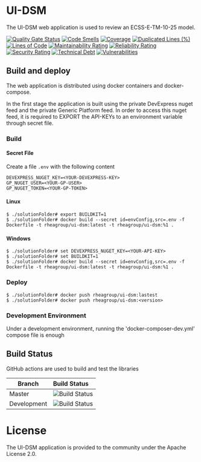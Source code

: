 # UI-DSM

The UI-DSM web application is used to review an ECSS-E-TM-10-25 model.

[![Quality Gate Status](https://sonarcloud.io/api/project_badges/measure?project=RHEAGROUP_UI-DSM&metric=alert_status)](https://sonarcloud.io/summary/new_code?id=RHEAGROUP_UI-DSM)
[![Code Smells](https://sonarcloud.io/api/project_badges/measure?project=RHEAGROUP_UI-DSM&metric=code_smells)](https://sonarcloud.io/summary/new_code?id=RHEAGROUP_UI-DSM)
[![Coverage](https://sonarcloud.io/api/project_badges/measure?project=RHEAGROUP_UI-DSM&metric=coverage)](https://sonarcloud.io/summary/new_code?id=RHEAGROUP_UI-DSM)
[![Duplicated Lines (%)](https://sonarcloud.io/api/project_badges/measure?project=RHEAGROUP_UI-DSM&metric=duplicated_lines_density)](https://sonarcloud.io/summary/new_code?id=RHEAGROUP_UI-DSM)
[![Lines of Code](https://sonarcloud.io/api/project_badges/measure?project=RHEAGROUP_UI-DSM&metric=ncloc)](https://sonarcloud.io/summary/new_code?id=RHEAGROUP_UI-DSM)
[![Maintainability Rating](https://sonarcloud.io/api/project_badges/measure?project=RHEAGROUP_UI-DSM&metric=sqale_rating)](https://sonarcloud.io/summary/new_code?id=RHEAGROUP_UI-DSM)
[![Reliability Rating](https://sonarcloud.io/api/project_badges/measure?project=RHEAGROUP_UI-DSM&metric=reliability_rating)](https://sonarcloud.io/summary/new_code?id=RHEAGROUP_UI-DSM)
[![Security Rating](https://sonarcloud.io/api/project_badges/measure?project=RHEAGROUP_UI-DSM&metric=security_rating)](https://sonarcloud.io/summary/new_code?id=RHEAGROUP_UI-DSM)
[![Technical Debt](https://sonarcloud.io/api/project_badges/measure?project=RHEAGROUP_UI-DSM&metric=sqale_index)](https://sonarcloud.io/summary/new_code?id=RHEAGROUP_UI-DSM)
[![Vulnerabilities](https://sonarcloud.io/api/project_badges/measure?project=RHEAGROUP_UI-DSM&metric=vulnerabilities)](https://sonarcloud.io/summary/new_code?id=RHEAGROUP_UI-DSM)


## Build and deploy

The web application is distributed using docker containers and docker-compose.

In the first stage the application is built using the private DevExpress nuget feed and the private Generic Platform feed. In order to access this nuget feed, it is required to EXPORT the API-KEYs to an environment variable through secret file.

### Build

#### Secret File
Create a file `.env` with the following content
```
DEVEXPRESS_NUGET_KEY=<YOUR-DEVEXPRESS-KEY>
GP_NUGET_USER=<YOUR-GP-USER>
GP_NUGET_TOKEN=<YOUR-GP-TOKEN>
```

#### Linux
```
$ ./solutionFolder# export BUILDKIT=1
$ ./solutionFolder# docker build --secret id=envConfig,src=.env -f Dockerfile -t rheagroup/ui-dsm:latest -t rheagroup/ui-dsm:%1 .
```

#### Windows
```
$ ./solutionFolder# set DEVEXPRESS_NUGET_KEY=<YOUR-API-KEY>
$ ./solutionFolder# set BUILDKIT=1
$ ./solutionFolder# docker build --secret id=envConfig,src=.env -f Dockerfile -t rheagroup/ui-dsm:latest -t rheagroup/ui-dsm:%1 .
```

### Deploy

```
$ ./solutionFolder# docker push rheagroup/ui-dsm:lastest
$ ./solutionFolder# docker push rheagroup/ui-dsm:<version>
```

### Development Environment
Under a development environment, running the 'docker-composer-dev.yml' compose file is enough

## Build Status

GitHub actions are used to build and test the libraries

Branch | Build Status
------- | :------------
Master | ![Build Status](https://github.com/RHEAGROUP/UI-DSM/actions/workflows/CodeQuality.yml/badge.svg?branch=master)
Development | ![Build Status](https://github.com/RHEAGROUP/UI-DSM/actions/workflows/CodeQuality.yml/badge.svg?branch=development)

# License

The UI-DSM application is provided to the community under the Apache License 2.0.
